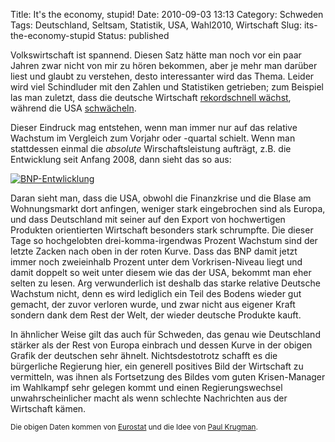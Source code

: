 Title: It's the economy, stupid!
Date: 2010-09-03 13:13
Category: Schweden
Tags: Deutschland, Seltsam, Statistik, USA, Wahl2010, Wirtschaft
Slug: its-the-economy-stupid
Status: published

Volkswirtschaft ist spannend. Diesen Satz hätte man noch vor ein paar
Jahren zwar nicht von mir zu hören bekommen, aber je mehr man darüber
liest und glaubt zu verstehen, desto interessanter wird das Thema.
Leider wird viel Schindluder mit den Zahlen und Statistiken getrieben;
zum Beispiel las man zuletzt, dass die deutsche Wirtschaft
[rekordschnell
wächst](http://www.spiegel.de/wirtschaft/soziales/0,1518,713406,00.html),
während die USA
[schwächeln](http://www.spiegel.de/wirtschaft/soziales/0,1518,714521,00.html).

Dieser Eindruck mag entstehen, wenn man immer nur auf das relative
Wachstum im Vergleich zum Vorjahr oder -quartal schielt. Wenn man
stattdessen einmal die *absolute* Wirschaftsleistung aufträgt, z.B. die
Entwicklung seit Anfang 2008, dann sieht das so aus:

[![BNP-Entwlicklung](/pic/bnp-plot_s.jpg "BNP-Entwlicklung")](/pic/bnp-plot_l.jpg)

Daran sieht man, dass die USA, obwohl die Finanzkrise und die Blase am
Wohnungsmarkt dort anfingen, weniger stark eingebrochen sind als Europa,
und dass Deutschland mit seiner auf den Export von hochwertigen
Produkten orientierten Wirtschaft besonders stark schrumpfte. Die dieser
Tage so hochgelobten drei-komma-irgendwas Prozent Wachstum sind der
letzte Zacken nach oben in der roten Kurve. Dass das BNP damit jetzt
immer noch zweieinhalb Prozent unter dem Vorkrisen-Niveau liegt und
damit doppelt so weit unter diesem wie das der USA, bekommt man eher
selten zu lesen. Arg verwunderlich ist deshalb das starke relative
Deutsche Wachstum nicht, denn es wird lediglich ein Teil des Bodens
wieder gut gemacht, der zuvor verloren wurde, und zwar nicht aus eigener
Kraft sondern dank dem Rest der Welt, der wieder deutsche Produkte
kauft.

In ähnlicher Weise gilt das auch für Schweden, das genau wie Deutschland
stärker als der Rest von Europa einbrach und dessen Kurve in der obigen
Grafik der deutschen sehr ähnelt. Nichtsdestotrotz schafft es die
bürgerliche Regierung hier, ein generell positives Bild der Wirtschaft
zu vermitteln, was ihnen als Fortsetzung des Bildes vom guten
Krisen-Manager im Wahlkampf sehr gelegen kommt und einen
Regierungswechsel unwahrscheinlicher macht als wenn schlechte
Nachrichten aus der Wirtschaft kämen.

<small>Die obigen Daten kommen von
[Eurostat](http://epp.eurostat.ec.europa.eu/tgm/table.do?tab=table&plugin=1&language=en&pcode=teina011)
und die Idee von [Paul
Krugman](http://krugman.blogs.nytimes.com/2010/08/24/what-about-germany/).
</small>

